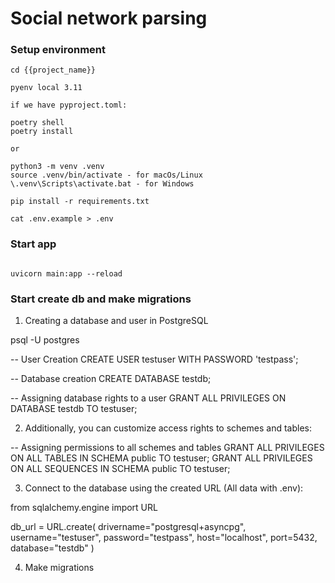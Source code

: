 # Social network parsing

### Setup environment
```
cd {{project_name}}

pyenv local 3.11

if we have pyproject.toml:

poetry shell
poetry install

or 

python3 -m venv .venv
source .venv/bin/activate - for macOs/Linux
\.venv\Scripts\activate.bat - for Windows

pip install -r requirements.txt

cat .env.example > .env
```

### Start app
```

uvicorn main:app --reload 

```

### Start create db and make migrations

1. Creating a database and user in PostgreSQL

psql -U postgres

-- User Creation
CREATE USER testuser WITH PASSWORD 'testpass';

-- Database creation
CREATE DATABASE testdb;

-- Assigning database rights to a user
GRANT ALL PRIVILEGES ON DATABASE testdb TO testuser;


2. Additionally, you can customize access rights to schemes and tables:

-- Assigning permissions to all schemes and tables
GRANT ALL PRIVILEGES ON ALL TABLES IN SCHEMA public TO testuser;
GRANT ALL PRIVILEGES ON ALL SEQUENCES IN SCHEMA public TO testuser;

3. Connect to the database using the created URL (All data with .env):

from sqlalchemy.engine import URL

db_url = URL.create(
    drivername="postgresql+asyncpg",
    username="testuser",
    password="testpass",
    host="localhost",
    port=5432,
    database="testdb"
)

4. Make migrations